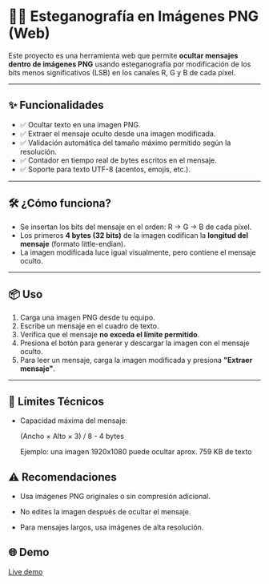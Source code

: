# 🕵️‍♂️ Esteganografía en Imágenes PNG (Web)

Este proyecto es una herramienta web que permite **ocultar mensajes dentro de imágenes PNG** usando esteganografía por modificación de los bits menos significativos (LSB) en los canales R, G y B de cada píxel.

---

## ✨ Funcionalidades

- ✅ Ocultar texto en una imagen PNG.
- ✅ Extraer el mensaje oculto desde una imagen modificada.
- ✅ Validación automática del tamaño máximo permitido según la resolución.
- ✅ Contador en tiempo real de bytes escritos en el mensaje.
- ✅ Soporte para texto UTF-8 (acentos, emojis, etc.).

---

## 🛠️ ¿Cómo funciona?

- Se insertan los bits del mensaje en el orden: R → G → B de cada píxel.
- Los primeros **4 bytes (32 bits)** de la imagen codifican la **longitud del mensaje** (formato little-endian).
- La imagen modificada luce igual visualmente, pero contiene el mensaje oculto.

---

## 📦 Uso

1. Carga una imagen PNG desde tu equipo.
2. Escribe un mensaje en el cuadro de texto.
3. Verifica que el mensaje **no exceda el límite permitido**.
4. Presiona el botón para generar y descargar la imagen con el mensaje oculto.
5. Para leer un mensaje, carga la imagen modificada y presiona **"Extraer mensaje"**.

---

## 📏 Límites Técnicos

- Capacidad máxima del mensaje:
  
  (Ancho × Alto × 3) / 8 - 4 bytes
  
  Ejemplo: una imagen 1920x1080 puede ocultar aprox. 759 KB de texto

## ⚠️ Recomendaciones
- Usa imágenes PNG originales o sin compresión adicional.

- No edites la imagen después de ocultar el mensaje.

- Para mensajes largos, usa imágenes de alta resolución.


## 🌐 Demo

[Live demo](https://martenorio.github.io/estatenografia_web_demo/)